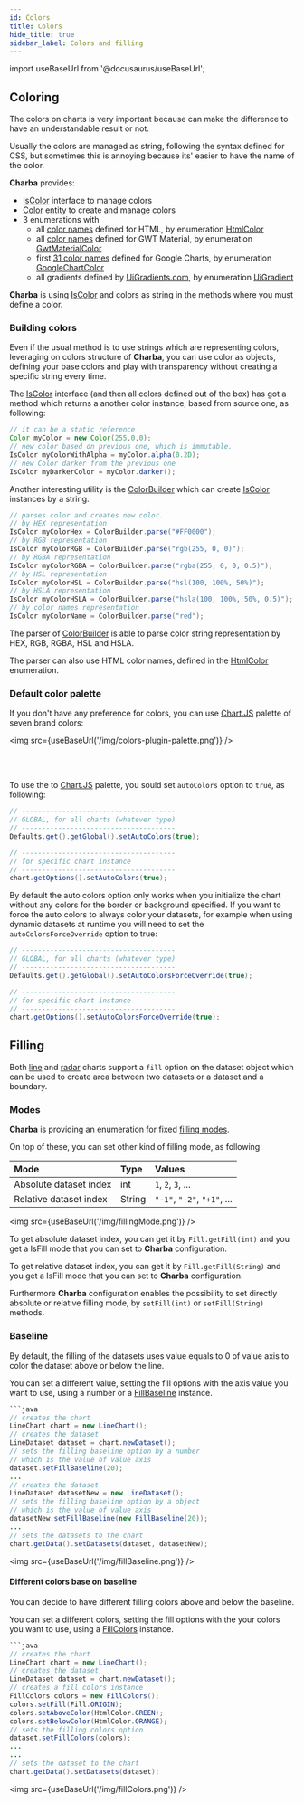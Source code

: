```yaml
---
id: Colors
title: Colors
hide_title: true
sidebar_label: Colors and filling
---
```

import useBaseUrl from '@docusaurus/useBaseUrl';

## Coloring

The colors on charts is very important because can make the difference to have an understandable result or not.

Usually the colors are managed as string, following the syntax defined for CSS, but sometimes this is annoying because its' easier to have the name of the color.

**Charba** provides:

 * [IsColor](https://pepstock-org.github.io/Charba/6.3/org/pepstock/charba/client/colors/IsColor.html) interface to manage colors
 * [Color](https://pepstock-org.github.io/Charba/6.3/org/pepstock/charba/client/colors/Color.html) entity to create and manage colors
 * 3 enumerations with
   * all [color names](./tables/HTMLColorsNames) defined for HTML, by enumeration [HtmlColor](https://pepstock-org.github.io/Charba/6.3/org/pepstock/charba/client/colors/HtmlColor.html)
   * all [color names](./tables/GWTMaterialColors) defined for GWT Material, by enumeration [GwtMaterialColor](https://pepstock-org.github.io/Charba/6.3/org/pepstock/charba/client/colors/GwtMaterialColor.html)
   * first [31 color names](./tables/GoogleChartColors) defined for Google Charts, by enumeration [GoogleChartColor](https://pepstock-org.github.io/Charba/6.3/org/pepstock/charba/client/colors/GoogleChartColor.html) 
   * all gradients defined by [UiGradients.com](https://uigradients.com), by enumeration [UiGradient](https://pepstock-org.github.io/Charba/6.3/org/pepstock/charba/client/colors/UiGradient.html)

**Charba** is using [IsColor](https://pepstock-org.github.io/Charba/6.3/org/pepstock/charba/client/colors/IsColor.html) and colors as string in the methods where you must define a color.

### Building colors

Even if the usual method is to use strings which are representing colors, leveraging on colors structure of **Charba**, you can use color as objects, defining your base colors and play with transparency without creating a specific string every time.

The [IsColor](https://pepstock-org.github.io/Charba/6.3/org/pepstock/charba/client/colors/IsColor.html) interface (and then all colors defined out of the box) has got a method which returns a another color instance, based from source one, as following:

```java
// it can be a static reference
Color myColor = new Color(255,0,0);
// new color based on previous one, which is immutable.
IsColor myColorWithAlpha = myColor.alpha(0.2D);
// new Color darker from the previous one
IsColor myDarkerColor = myColor.darker();
```
 
Another interesting utility is the [ColorBuilder](https://pepstock-org.github.io/Charba/6.3/org/pepstock/charba/client/colors/ColorBuilder.html) which can create [IsColor](https://pepstock-org.github.io/Charba/6.3/org/pepstock/charba/client/colors/IsColor.html) instances by a string.

```java
// parses color and creates new color.
// by HEX representation
IsColor myColorHex = ColorBuilder.parse("#FF0000");
// by RGB representation
IsColor myColorRGB = ColorBuilder.parse("rgb(255, 0, 0)");
// by RGBA representation
IsColor myColorRGBA = ColorBuilder.parse("rgba(255, 0, 0, 0.5)");
// by HSL representation
IsColor myColorHSL = ColorBuilder.parse("hsl(100, 100%, 50%)");
// by HSLA representation
IsColor myColorHSLA = ColorBuilder.parse("hsla(100, 100%, 50%, 0.5)");
// by color names representation
IsColor myColorName = ColorBuilder.parse("red");
```

The parser of [ColorBuilder](https://pepstock-org.github.io/Charba/6.3/org/pepstock/charba/client/colors/ColorBuilder.html) is able to parse color string representation by HEX, RGB, RGBA, HSL and HSLA.

The parser can also use HTML color names, defined in the [HtmlColor](https://pepstock-org.github.io/Charba/6.3/org/pepstock/charba/client/colors/HtmlColor.html) enumeration. 

### Default color palette

If you don't have any preference for colors, you can use [Chart.JS](http://www.chartjs.org/) palette of seven brand colors:

<img src={useBaseUrl('/img/colors-plugin-palette.png')} />

<br/>
<br/>

To use the to [Chart.JS](http://www.chartjs.org/) palette, you sould set `autoColors` option to `true`, as following:

```java
// --------------------------------------
// GLOBAL, for all charts (whatever type)
// --------------------------------------
Defaults.get().getGlobal().setAutoColors(true);

// --------------------------------------
// for specific chart instance
// --------------------------------------
chart.getOptions().setAutoColors(true);
```

By default the auto colors option only works when you initialize the chart without any colors for the border or background specified.
If you want to force the auto colors to always color your datasets, for example when using dynamic datasets at runtime you will need to set the `autoColorsForceOverride` option to true:

```java
// --------------------------------------
// GLOBAL, for all charts (whatever type)
// --------------------------------------
Defaults.get().getGlobal().setAutoColorsForceOverride(true);

// --------------------------------------
// for specific chart instance
// --------------------------------------
chart.getOptions().setAutoColorsForceOverride(true);
```

## Filling

Both [line](../charts/ChartLine) and [radar](../charts/ChartRadar) charts support a `fill` option on the dataset object which can be used to create area between two datasets or a dataset and a boundary.

### Modes

**Charba** is providing an enumeration for fixed [filling modes](https://pepstock-org.github.io/Charba/6.3/org/pepstock/charba/client/enums/Fill.html). 

On top of these, you can set other kind of filling mode, as following:

| Mode | Type | Values |
| :--- | :--- | :--- |
| Absolute dataset index | int | `1`, `2`, `3`, ... |
| Relative dataset index | String | `"-1"`, `"-2"`, `"+1"`, ... |

<img src={useBaseUrl('/img/fillingMode.png')} />

To get absolute dataset index, you can get it by `Fill.getFill(int)` and you get a IsFill mode that you can set to **Charba** configuration.

To get relative dataset index, you can get it by `Fill.getFill(String)` and you get a IsFill mode that you can set to **Charba** configuration.

Furthermore **Charba** configuration enables the possibility to set directly absolute or relative filling mode, by `setFill(int)` or `setFill(String)` methods.

### Baseline

By default, the filling of the datasets uses value equals to 0 of value axis to color the dataset above or below the line.

You can set a different value, setting the fill options with the axis value you want to use, using a number or a [FillBaseline](https://pepstock-org.github.io/Charba/6.3/org/pepstock/charba/client/items/FillBaseline.html) instance.

```java
```java
// creates the chart
LineChart chart = new LineChart();
// creates the dataset
LineDataset dataset = chart.newDataset();
// sets the filling baseline option by a number 
// which is the value of value axis
dataset.setFillBaseline(20);
...
// creates the dataset
LineDataset datasetNew = new LineDataset();
// sets the filling baseline option by a object 
// which is the value of value axis
datasetNew.setFillBaseline(new FillBaseline(20));
...
// sets the datasets to the chart
chart.getData().setDatasets(dataset, datasetNew);
```

<img src={useBaseUrl('/img/fillBaseline.png')} />

#### Different colors base on baseline

You can decide to have different filling colors above and below the baseline.

You can set a different colors, setting the fill options with the your colors you want to use, using a [FillColors](https://pepstock-org.github.io/Charba/6.3/org/pepstock/charba/client/items/FillColors.html) instance.

```java
```java
// creates the chart
LineChart chart = new LineChart();
// creates the dataset
LineDataset dataset = chart.newDataset();
// creates a fill colors instance
FillColors colors = new FillColors();
colors.setFill(Fill.ORIGIN);
colors.setAboveColor(HtmlColor.GREEN);
colors.setBelowColor(HtmlColor.ORANGE);
// sets the filling colors option
dataset.setFillColors(colors);
...
...
// sets the dataset to the chart
chart.getData().setDatasets(dataset);
```

<img src={useBaseUrl('/img/fillColors.png')} />
